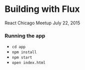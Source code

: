 Building with Flux
============================

React Chicago Meetup
July 22, 2015


### Running the app

* `cd app`
* `npm install`
* `npm start`
* `open index.html`